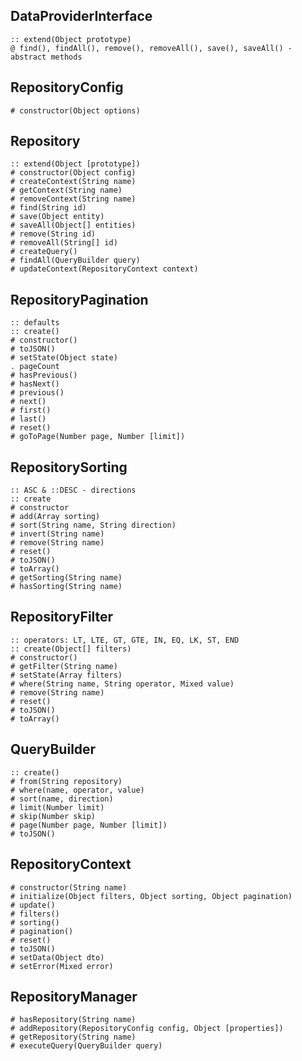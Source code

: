 

## DataProviderInterface

	:: extend(Object prototype)
	@ find(), findAll(), remove(), removeAll(), save(), saveAll() - abstract methods


## RepositoryConfig

	# constructor(Object options)


## Repository

	:: extend(Object [prototype])
	# constructor(Object config)
	# createContext(String name)
	# getContext(String name)
	# removeContext(String name)
	# find(String id)
	# save(Object entity)
	# saveAll(Object[] entities)
	# remove(String id)
	# removeAll(String[] id)
	# createQuery()
	# findAll(QueryBuilder query)
	# updateContext(RepositoryContext context)


## RepositoryPagination

	:: defaults
	:: create()
	# constructor()
	# toJSON()
	# setState(Object state)
	. pageCount
	# hasPrevious()
	# hasNext()
	# previous()
	# next()
	# first()
	# last()
	# reset()
	# goToPage(Number page, Number [limit])


## RepositorySorting

	:: ASC & ::DESC - directions
	:: create
	# constructor
	# add(Array sorting)
	# sort(String name, String direction)
	# invert(String name)
	# remove(String name)
	# reset()
	# toJSON()
	# toArray()
	# getSorting(String name)
	# hasSorting(String name)


## RepositoryFilter

	:: operators: LT, LTE, GT, GTE, IN, EQ, LK, ST, END
	:: create(Object[] filters)
	# constructor()
	# getFilter(String name)
	# setState(Array filters)
	# where(String name, String operator, Mixed value)
	# remove(String name)
	# reset()
	# toJSON()
	# toArray()


## QueryBuilder

	:: create()
	# from(String repository)
	# where(name, operator, value)
	# sort(name, direction)
	# limit(Number limit)
	# skip(Number skip)
	# page(Number page, Number [limit])
	# toJSON()


## RepositoryContext

	# constructor(String name)
	# initialize(Object filters, Object sorting, Object pagination)
	# update()
	# filters()
	# sorting()
	# pagination()
	# reset()
	# toJSON()
	# setData(Object dto)
	# setError(Mixed error)


## RepositoryManager

	# hasRepository(String name)
	# addRepository(RepositoryConfig config, Object [properties])
	# getRepository(String name)
	# executeQuery(QueryBuilder query)
